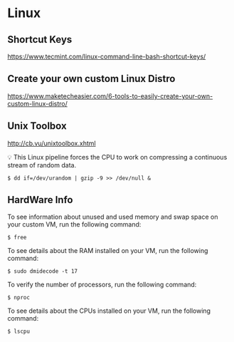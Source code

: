 # Linux


## Shortcut Keys

https://www.tecmint.com/linux-command-line-bash-shortcut-keys/

## Create your own custom Linux Distro

https://www.maketecheasier.com/6-tools-to-easily-create-your-own-custom-linux-distro/

## Unix Toolbox

http://cb.vu/unixtoolbox.xhtml

:bulb: This Linux pipeline forces the CPU to work on compressing a continuous stream of random data.

```
$ dd if=/dev/urandom | gzip -9 >> /dev/null &
```

## HardWare Info

To see information about unused and used memory and swap space on your custom VM, run the following command:

```
$ free
```

To see details about the RAM installed on your VM, run the following command:

```
$ sudo dmidecode -t 17
```

To verify the number of processors, run the following command:

```
$ nproc
```

To see details about the CPUs installed on your VM, run the following command:

```
$ lscpu
```

